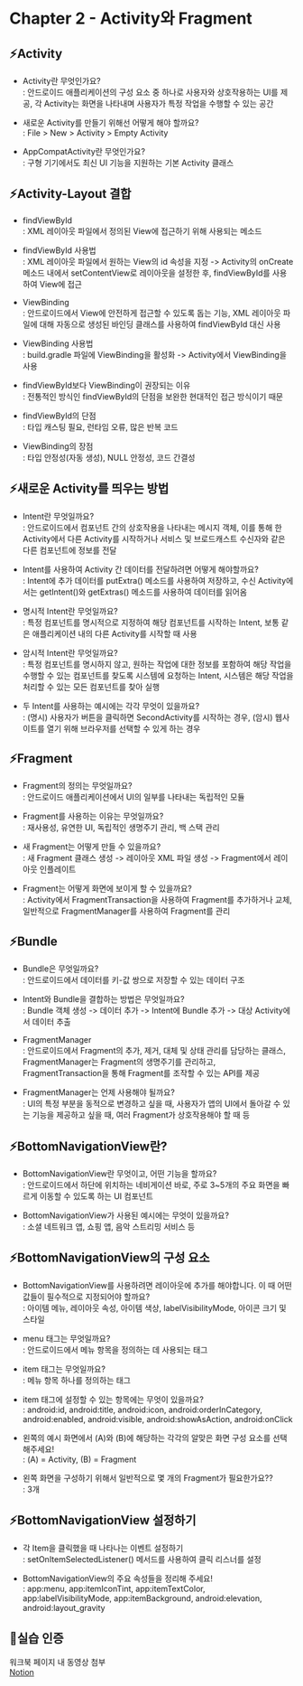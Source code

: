 # Chapter 2 - Activity와 Fragment
## ⚡️Activity
- Activity란 무엇인가요?  
  : 안드로이드 애플리케이션의 구성 요소 중 하나로 사용자와 상호작용하는 UI를 제공, 각 Activity는 화면을 나타내며 사용자가 특정 작업을 수행할 수 있는 공간

- 새로운 Activity를 만들기 위해선 어떻게 해야 할까요?  
  : File > New > Activity > Empty Activity

- AppCompatActivity란 무엇인가요?  
  : 구형 기기에서도 최신 UI 기능을 지원하는 기본 Activity 클래스

## ⚡️Activity-Layout 결합
- findViewById  
  : XML 레이아웃 파일에서 정의된 View에 접근하기 위해 사용되는 메소드

- findViewById 사용법  
  : XML 레이아웃 파일에서 원하는 View의 id 속성을 지정 -> Activity의 onCreate 메소드 내에서 setContentView로 레이아웃을 설정한 후, findViewById를 사용하여 View에 접근  

- ViewBinding  
  : 안드로이드에서 View에 안전하게 접근할 수 있도록 돕는 기능, XML 레이아웃 파일에 대해 자동으로 생성된 바인딩 클래스를 사용하여 findViewById 대신 사용

- ViewBinding 사용법  
  : build.gradle 파일에 ViewBinding을 활성화 -> Activity에서 ViewBinding을 사용

- findViewById보다 ViewBinding이 권장되는 이유  
  : 전통적인 방식인 findViewById의 단점을 보완한 현대적인 접근 방식이기 때문

- findViewById의 단점  
  : 타입 캐스팅 필요, 런타임 오류, 많은 반복 코드

- ViewBinding의 장점  
  : 타입 안정성(자동 생성), NULL 안정성, 코드 간결성

## ⚡️새로운 Activity를 띄우는 방법
- Intent란 무엇일까요?  
  : 안드로이드에서 컴포넌트 간의 상호작용을 나타내는 메시지 객체, 이를 통해 한 Activity에서 다른 Activity를 시작하거나 서비스 및 브로드캐스트 수신자와 같은 다른 컴포넌트에 정보를 전달

- Intent를 사용하여 Activity 간 데이터를 전달하려면 어떻게 해야할까요?  
  : Intent에 추가 데이터를 putExtra() 메소드를 사용하여 저장하고, 수신 Activity에서는 getIntent()와 getExtras() 메소드를 사용하여 데이터를 읽어옴

- 명시적 Intent란 무엇일까요?  
  : 특정 컴포넌트를 명시적으로 지정하여 해당 컴포넌트를 시작하는 Intent, 보통 같은 애플리케이션 내의 다른 Activity를 시작할 때 사용  

- 암시적 Intent란 무엇일까요?  
  : 특정 컴포넌트를 명시하지 않고, 원하는 작업에 대한 정보를 포함하여 해당 작업을 수행할 수 있는 컴포넌트를 찾도록 시스템에 요청하는 Intent, 시스템은 해당 작업을 처리할 수 있는 모든 컴포넌트를 찾아 실행

- 두 Intent를 사용하는 예시에는 각각 무엇이 있을까요?  
  : (명시) 사용자가 버튼을 클릭하면 SecondActivity를 시작하는 경우, (암시) 웹사이트를 열기 위해 브라우저를 선택할 수 있게 하는 경우  

## ⚡️Fragment
- Fragment의 정의는 무엇일까요?  
  : 안드로이드 애플리케이션에서 UI의 일부를 나타내는 독립적인 모듈

- Fragment를 사용하는 이유는 무엇일까요?  
  : 재사용성, 유연한 UI, 독립적인 생명주기 관리, 백 스택 관리

- 새 Fragment는 어떻게 만들 수 있을까요?  
  : 새 Fragment 클래스 생성 -> 레이아웃 XML 파일 생성 -> Fragment에서 레이아웃 인플레이트

- Fragment는 어떻게 화면에 보이게 할 수 있을까요?  
  : Activity에서 FragmentTransaction을 사용하여 Fragment를 추가하거나 교체, 일반적으로 FragmentManager를 사용하여 Fragment를 관리

## ⚡️Bundle
- Bundle은 무엇일까요?  
  : 안드로이드에서 데이터를 키-값 쌍으로 저장할 수 있는 데이터 구조

- Intent와 Bundle을 결합하는 방법은 무엇일까요?  
  : Bundle 객체 생성 -> 데이터 추가 -> Intent에 Bundle 추가 -> 대상 Activity에서 데이터 추출  

- FragmentManager  
  : 안드로이드에서 Fragment의 추가, 제거, 대체 및 상태 관리를 담당하는 클래스, FragmentManager는 Fragment의 생명주기를 관리하고, FragmentTransaction을 통해 Fragment를 조작할 수 있는 API를 제공

- FragmentManager는 언제 사용해야 될까요?  
  : UI의 특정 부분을 동적으로 변경하고 싶을 때, 사용자가 앱의 UI에서 돌아갈 수 있는 기능을 제공하고 싶을 때, 여러 Fragment가 상호작용해야 할 때 등

## ⚡️BottomNavigationView란?
- BottomNavigationView란 무엇이고, 어떤 기능을 할까요?  
  : 안드로이드에서 하단에 위치하는 네비게이션 바로, 주로 3~5개의 주요 화면을 빠르게 이동할 수 있도록 하는 UI 컴포넌트

- BottomNavigationView가 사용된 예시에는 무엇이 있을까요?  
  : 소셜 네트워크 앱, 쇼핑 앱, 음악 스트리밍 서비스 등

## ⚡️BottomNavigationView의 구성 요소
- BottomNavigationView를 사용하려면 레이아웃에 추가를 해야합니다. 이 때 어떤 값들이 필수적으로 지정되어야 할까요?  
  : 아이템 메뉴, 레이아웃 속성, 아이템 색상, labelVisibilityMode, 아이콘 크기 및 스타일

- menu 태그는 무엇일까요?  
  : 안드로이드에서 메뉴 항목을 정의하는 데 사용되는 태그  

- item 태그는 무엇일까요?  
  : 메뉴 항목 하나를 정의하는 태그

- item 태그에 설정할 수 있는 항목에는 무엇이 있을까요?  
  : android:id, android:title, android:icon, android:orderInCategory, android:enabled, android:visible, android:showAsAction, android:onClick

- 왼쪽의 예시 화면에서 (A)와 (B)에 해당하는 각각의 알맞은 화면 구성 요소를 선택해주세요!  
  : (A) = Activity, (B) = Fragment

- 왼쪽 화면을 구성하기 위해서 일반적으로 몇 개의 Fragment가 필요한가요??  
  : 3개

## ⚡️BottomNavigationView 설정하기
- 각 Item을 클릭했을 때 나타나는 이벤트 설정하기  
  : setOnItemSelectedListener() 메서드를 사용하여 클릭 리스너를 설정

- BottomNavigationView의 주요 속성들을 정리해 주세요!  
  : app:menu, app:itemIconTint, app:itemTextColor, app:labelVisibilityMode, app:itemBackground, android:elevation, android:layout_gravity

## 📂실습 인증
워크북 페이지 내 동영상 첨부  
[Notion](https://www.notion.so/makeus-challenge/Chapter-2-Activity-Fragment-92cd7ae582a74a7eb7c0633975c9b40b?pvs=4)